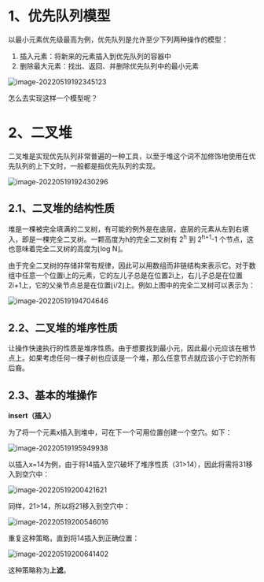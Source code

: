 # 1、优先队列模型

以最小元素优先级最高为例，优先队列是允许至少下列两种操作的模型：

1. 插入元素：将新来的元素插入到优先队列的容器中
2. 删除最大元素：找出、返回、并删除优先队列中的最小元素

![image-20220519192345123](https://cloud-storage-1305188020.cos.ap-chengdu.myqcloud.com/image/markdownimage-20220519192345123.png)

怎么去实现这样一个模型呢？

# 2、二叉堆

二叉堆是实现优先队列非常普遍的一种工具，以至于堆这个词不加修饰地使用在优先队列的上下文时，一般都是指优先队列的实现。

![image-20220519192430296](https://cloud-storage-1305188020.cos.ap-chengdu.myqcloud.com/image/markdownimage-20220519192430296.png)

## 2.1、二叉堆的结构性质

堆是一棵被完全填满的二叉树，有可能的例外是在底层，底层的元素从左到右填入，即是一棵完全二叉树。一颗高度为h的完全二叉树有 2<sup>h</sup> 到 2<sup>h+1</sup>-1 个节点，这也意味着完全二叉树的高度为⌊log N⌋。

由于完全二叉树的存储非常有规律，因此可以用数组而非链结构来表示它。对于数组中任意一个位置i上的元素，它的左儿子总是在位置2i上，右儿子总是在位置2i+1上，它的父亲节点总是在位置⌊i/2⌋上。例如上图中的完全二叉树可以表示为：

![image-20220519194704646](https://cloud-storage-1305188020.cos.ap-chengdu.myqcloud.com/image/markdownimage-20220519194704646.png)

## 2.2、二叉堆的堆序性质

让操作快速执行的性质是堆序性质。由于想要找到最小元，因此最小元应该在根节点上。如果考虑任何一棵子树也应该是一个堆，那么任意节点就应该小于它的所有后裔。

## 2.3、基本的堆操作

**insert（插入）**

为了将一个元素x插入到堆中，可在下一个可用位置创建一个空穴。如下：

![image-20220519195949938](https://cloud-storage-1305188020.cos.ap-chengdu.myqcloud.com/image/markdownimage-20220519195949938.png)

以插入x=14为例，由于将14插入空穴破坏了堆序性质（31>14），因此将需将31移入到空穴中：

![image-20220519200421621](https://cloud-storage-1305188020.cos.ap-chengdu.myqcloud.com/image/markdownimage-20220519200421621.png)

同样，21>14，所以将21移入到空穴中：

![image-20220519200546016](https://cloud-storage-1305188020.cos.ap-chengdu.myqcloud.com/image/markdownimage-20220519200546016.png)

重复这种策略，直到将14插入到正确位置：

![image-20220519200641402](https://cloud-storage-1305188020.cos.ap-chengdu.myqcloud.com/image/markdownimage-20220519200641402.png)

这种策略称为**上滤**。








